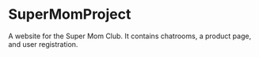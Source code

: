 # SuperMomProject
A website for the Super Mom Club. It contains chatrooms, a product page, and user registration.
